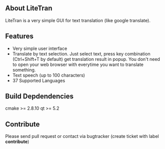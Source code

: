 About LiteTran
--------------

LiteTran is a very simple GUI for text translation (like google translate).


Features
--------

- Very simple user interface
- Translate by text selection. Just select text, press key combination
  (Ctrl+Shift+T by default) get translation result in popup. You don't 
  need to open your web browser with everytime you want to translate something.
- Text speech (up to 100 characters)
- 37 Supported Languages


Build Depdendencies
-------------------
cmake >= 2.8.10
qt >= 5.2

Contribute
----------

Please send pull request or contact via bugtracker (create ticket with label **contribute**)
